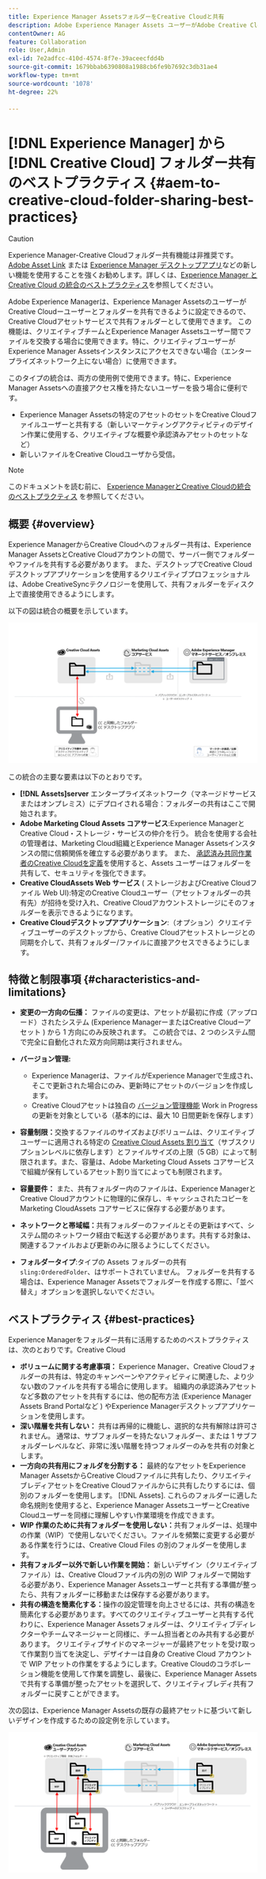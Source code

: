 ```yaml
---
title: Experience Manager AssetsフォルダーをCreative Cloudと共有
description: Adobe Experience Manager Assets ユーザーがAdobe Creative Cloudユーザーとアセットフォルダーを交換できるようにする設定とベストプラクティス。
contentOwner: AG
feature: Collaboration
role: User,Admin
exl-id: 7e2adfcc-410d-4574-8f7e-39aceecfdd4b
source-git-commit: 1679bbab6390808a1988cb6fe9b7692c3db31ae4
workflow-type: tm+mt
source-wordcount: '1078'
ht-degree: 22%

---
```


# [!DNL Experience Manager] から [!DNL Creative Cloud] フォルダー共有のベストプラクティス {#aem-to-creative-cloud-folder-sharing-best-practices}

>[!CAUTION]
>
>Experience Manager-Creative Cloudフォルダー共有機能は非推奨です。 [Adobe Asset Link](https://helpx.adobe.com/jp/enterprise/admin-guide.html/enterprise/using/adobe-asset-link.ug.html) または [Experience Manager デスクトップアプリ](https://experienceleague.adobe.com/docs/experience-manager-desktop-app/using/using.html?lang=ja)などの新しい機能を使用することを強くお勧めします。詳しくは、[Experience Manager と Creative Cloud の統合のベストプラクティス](/help/assets/aem-cc-integration-best-practices.md)を参照してください。

Adobe Experience Managerは、Experience Manager AssetsのユーザーがCreative Cloudーユーザーとフォルダーを共有できるように設定できるので、Creative Cloudアセットサービスで共有フォルダーとして使用できます。 この機能は、クリエイティブチームとExperience Manager Assetsユーザー間でファイルを交換する場合に使用できます。特に、クリエイティブユーザーがExperience Manager Assetsインスタンスにアクセスできない場合（エンタープライズネットワーク上にない場合）に使用できます。

このタイプの統合は、両方の使用例で使用できます。特に、Experience Manager Assetsへの直接アクセス権を持たないユーザーを扱う場合に便利です。

* Experience Manager Assetsの特定のアセットのセットをCreative Cloudファイルユーザーと共有する（新しいマーケティングアクティビティのデザイン作業に使用する、クリエイティブな概要や承認済みアセットのセットなど）
* 新しいファイルをCreative Cloudユーザから受信。

>[!NOTE]
>
>このドキュメントを読む前に、 [Experience ManagerとCreative Cloudの統合のベストプラクティス](aem-cc-integration-best-practices.md) を参照してください。

## 概要 {#overview}

Experience ManagerからCreative Cloudへのフォルダー共有は、Experience Manager AssetsとCreative Cloudアカウントの間で、サーバー側でフォルダーやファイルを共有する必要があります。 また、デスクトップでCreative Cloudデスクトップアプリケーションを使用するクリエイティブプロフェッショナルは、Adobe CreativeSyncテクノロジーを使用して、共有フォルダーをディスク上で直接使用できるようにします。

以下の図は統合の概要を示しています。

![chlimage_1-406](assets/chlimage_1-406.png)

この統合の主要な要素は以下のとおりです。

* **[!DNL Assets]server** エンタープライズネットワーク（マネージドサービスまたはオンプレミス）にデプロイされる場合：フォルダーの共有はここで開始されます。
* **Adobe Marketing Cloud Assets コアサービス**:Experience ManagerとCreative Cloud・ストレージ・サービスの仲介を行う。 統合を使用する会社の管理者は、Marketing Cloud組織とExperience Manager Assetsインスタンスの間に信頼関係を確立する必要があります。 また、 [承認済み共同作業者のCreative Cloudを定義](https://experienceleague.adobe.com/docs/core-services/interface/assets/t-admin-add-cc-user.html?lang=ja#アセット)を使用すると、Assets ユーザーはフォルダーを共有して、セキュリティを強化できます。
* **Creative CloudAssets Web サービス** ( ストレージおよびCreative Cloudファイル Web UI):特定のCreative Cloudユーザー（アセットフォルダーの共有先）が招待を受け入れ、Creative Cloudアカウントストレージにそのフォルダーを表示できるようになります。
* **Creative Cloudデスクトップアプリケーション**:（オプション）クリエイティブユーザーのデスクトップから、Creative Cloudアセットストレージとの同期を介して、共有フォルダー/ファイルに直接アクセスできるようにします。

## 特徴と制限事項 {#characteristics-and-limitations}

* **変更の一方向の伝播：** ファイルの変更は、アセットが最初に作成（アップロード）されたシステム (Experience ManagerーまたはCreative Cloudーアセット ) から 1 方向にのみ反映されます。 この統合では、2 つのシステム間で完全に自動化された双方向同期は実行されません。

* **バージョン管理:**

   * Experience Managerは、ファイルがExperience Managerで生成され、そこで更新された場合にのみ、更新時にアセットのバージョンを作成します。
   * Creative Cloudアセットは独自の [バージョン管理機能](https://helpx.adobe.com/jp/creative-cloud/help/versioning-faq.html) Work in Progress の更新を対象としている（基本的には、最大 10 日間更新を保存します）

* **容量制限：**&#x200B;交換するファイルのサイズおよびボリュームは、クリエイティブユーザーに適用される特定の [Creative Cloud Assets 割り当て](https://helpx.adobe.com/jp/creative-cloud/kb/file-storage-quota.html)（サブスクリプションレベルに依存します）とファイルサイズの上限（5 GB）によって制限されます。また、容量は、Adobe Marketing Cloud Assets コアサービスで組織が保有しているアセット割り当てによっても制限されます。

* **容量要件：** また、共有フォルダー内のファイルは、Experience ManagerとCreative Cloudアカウントに物理的に保存し、キャッシュされたコピーをMarketing CloudAssets コアサービスに保存する必要があります。
* **ネットワークと帯域幅：**&#x200B;共有フォルダーのファイルとその更新はすべて、システム間のネットワーク経由で転送する必要があります。共有する対象は、関連するファイルおよび更新のみに限るようにしてください。
* **フォルダータイプ**:タイプの Assets フォルダーの共有 `sling:OrderedFolder`、はサポートされていません。 フォルダーを共有する場合は、Experience Manager Assetsでフォルダーを作成する際に、「並べ替え」オプションを選択しないでください。

## ベストプラクティス {#best-practices}

Experience Managerをフォルダー共有に活用するためのベストプラクティスは、次のとおりです。Creative Cloud

* **ボリュームに関する考慮事項：** Experience Manager、Creative Cloudフォルダーの共有は、特定のキャンペーンやアクティビティに関連した、より少ない数のファイルを共有する場合に使用します。 組織内の承認済みアセットなど多数のアセットを共有するには、他の配布方法 (Experience Manager Assets Brand Portalなど ) やExperience Managerデスクトップアプリケーションを使用します。
* **深い階層を共有しない：** 共有は再帰的に機能し、選択的な共有解除は許可されません。 通常は、サブフォルダーを持たないフォルダー、または 1 サブフォルダーレベルなど、非常に浅い階層を持つフォルダーのみを共有の対象とします。
* **一方向の共有用にフォルダを分割する：** 最終的なアセットをExperience Manager AssetsからCreative Cloudファイルに共有したり、クリエイティブレディアセットをCreative Cloudファイルからに共有したりするには、個別のフォルダーを使用します。 [!DNL Assets]. これらのフォルダーに適した命名規則を使用すると、Experience Manager AssetsユーザーとCreative Cloudユーザーを同様に理解しやすい作業環境を作成できます。
* **WIP 作業のために共有フォルダーを使用しない：**&#x200B;共有フォルダーは、処理中の作業（WIP）で使用しないでください。ファイルを頻繁に変更する必要がある作業を行うには、Creative Cloud Files の別のフォルダーを使用します。
* **共有フォルダー以外で新しい作業を開始：** 新しいデザイン（クリエイティブファイル）は、Creative Cloudファイル内の別の WIP フォルダーで開始する必要があり、Experience Manager Assetsユーザーと共有する準備が整ったら、共有フォルダーに移動または保存する必要があります。
* **共有の構造を簡素化する：**&#x200B;操作の設定管理を向上させるには、共有の構造を簡素化する必要があります。すべてのクリエイティブユーザーと共有する代わりに、Experience Manager Assetsフォルダーは、クリエイティブディレクターやチームマネージャーと同様に、チーム担当者とのみ共有する必要があります。 クリエイティブサイドのマネージャーが最終アセットを受け取って作業割り当てを決定し、デザイナーは自身の Creative Cloud アカウントで WIP アセットの作業をするようにします。Creative Cloudのコラボレーション機能を使用して作業を調整し、最後に、Experience Manager Assetsで共有する準備が整ったアセットを選択して、クリエイティブレディ共有フォルダーに戻すことができます。

次の図は、Experience Manager Assetsの既存の最終アセットに基づいて新しいデザインを作成するための設定例を示しています。

![chlimage_1-407](assets/chlimage_1-407.png)

